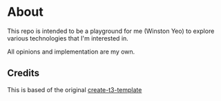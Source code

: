 # About

This repo is intended to be a playground for me (Winston Yeo) to explore various technologies that I'm interested in.

All opinions and implementation are my own.

## Credits

This is based of the original [create-t3-template](https://github.com/t3-oss/create-t3-turbo)
